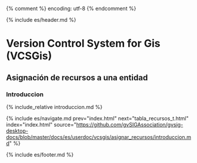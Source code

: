 {% comment %} encoding: utf-8 {% endcomment %}

{% include es/header.md %}

# Version Control System for Gis (VCSGis)

## Asignación de recursos a una entidad

### Introduccion

{% include_relative introduccion.md %}

{% include es/navigate.md 
   prev="index.html"
   next="tabla_recursos_t.html" 
   index="index.html" 
   source="https://github.com/gvSIGAssociation/gvsig-desktop-docs/blob/master/docs/es/userdoc/vcsgis/asignar_recursos/introduccion.md" 
%}

{% include es/footer.md %}

